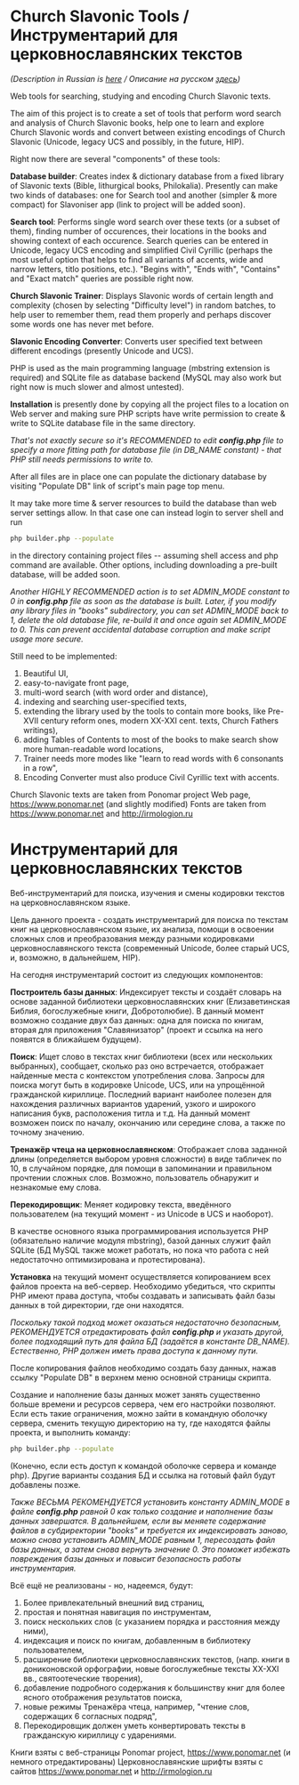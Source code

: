 # Church Slavonic Tools / Инструментарий для церковнославянских текстов 

<i>(Description in Russian is <a href="#russian">here</a> / Описание на русском <a href="#russian">здесь</a>)</i>

Web tools for searching, studying and encoding Church Slavonic texts.

The aim of this project is to create a set of tools that perform word search and analysis of Church Slavonic books, help one to learn and explore Church Slavonic words and convert between existing encodings of Church Slavonic (Unicode, legacy UCS and possibly, in the future, HIP).

Right now there are  several "components" of these tools:

<b>Database builder</b>: Creates index & dictionary database from a fixed library of Slavonic texts (Bible, lithurgical books, Philokalia). Presently can make two kinds of databases: one for Search tool and another (simpler & more compact) for Slavoniser app (link to project will be added soon).

<b>Search tool</b>: Performs single word search over these texts (or a subset of them), finding number of occurences, their locations in the books and showing context of each occurence. Search queries can be entered in Unicode, legacy UCS encoding and simplified Civil Cyrillic (perhaps the most useful option that helps to find all variants of accents, wide and narrow letters, titlo positions, etc.). "Begins with", "Ends with", "Contains" and "Exact match" queries are possible right now.

<b>Church Slavonic Trainer</b>: Displays Slavonic words of certain length and complexity (chosen by selecting "Difficulty level") in random batches, to help user to remember them, read them properly and perhaps discover some words one has never met before.

<b>Slavonic Encoding Converter</b>: Converts user specified text between different encodings (presently Unicode and UCS).

PHP is used as the main programming language (mbstring extension is required) and SQLite file as database backend (MySQL may also work but right now is much slower and almost untested).

<b>Installation</b> is presently done by copying all the project files to a location on Web server and making sure PHP scripts have write permission to create & write to SQLite database file in the same directory. 

<i>That's not exactly secure so it's RECOMMENDED to edit <b>config.php</b> file to specify a more fitting path for database file (in DB_NAME constant) - that PHP still needs permissions to write to.</i>

After all files are in place one can populate the dictionary database by visiting "Populate DB" link of script's main page top menu.

It may take more time & server resources to build the database than web server settings allow. In that case one can instead login to server shell and run

```sh
php builder.php --populate
```

in the directory containing project files -- assuming shell access and php command are available. Other options, including downloading a pre-built database, will be added soon.

<i>Another HIGHLY RECOMMENDED action is to set ADMIN_MODE constant to 0 in <b>config.php</b> file as soon as the database is built. Later, if you modify any library files in "books" subdirectory, you can set ADMIN_MODE back to 1, delete the old database file, re-build it and once again set ADMIN_MODE to 0. This can prevent accidental database corruption and make script usage more secure.</i>

Still need to be implemented: 
<ol>
<li>Beautiful UI, </li>
<li>easy-to-navigate front page, </li>
<li>multi-word search (with word order and distance), </li>
<li>indexing and searching user-specified texts,</li>
<li>extending the library used by the tools to contain more books, like Pre-XVII century reform ones, modern XX-XXI cent. texts, Church Fathers writings),</li>
<li>adding Tables of Contents to most of the books to make search show more human-readable word locations,</li>
<li>Trainer needs more modes like "learn to read words with 6 consonants in a row",</li>
<li>Encoding Converter must also produce Civil Cyrillic text with accents.</li>
</ol>

Church Slavonic texts are taken from Ponomar project Web page, https://www.ponomar.net (and slightly modified)
Fonts are taken from https://www.ponomar.net and http://irmologion.ru 


# <a name="russian" id="russian" /> Инструментарий для церковнославянских текстов

Веб-инструментарий для поиска, изучения и смены кодировки текстов на церковнославянском языке.

Цель данного проекта - создать инструментарий для поиска по текстам книг на церковнославянском языке, их анализа, помощи в освоении сложных слов и преобразования между разными кодировками церковнославянского текста (современный Unicode, более старый UCS, и, возможно, в дальнейшем, HIP).

На сегодня инструментарий состоит из следующих компонентов:

<b>Построитель базы данных</b>: Индексирует тексты и создаёт словарь на основе заданной библиотеки церковнославянских книг (Елизаветинская Библия, богослужебные книги, Добротолюбие). В данный момент возможно создание двух баз данных: одна для поиска по книгам, вторая для приложения "Славянизатор" (проект и ссылка на него появятся в ближайшем будущем).

<b>Поиск</b>: Ищет слово в текстах книг библиотеки (всех или нескольких выбранных), сообщает, сколько раз оно встречается, отображает найденные места с контекстом употребления слова. Запросы для поиска могут быть в кодировке Unicode, UCS, или на упрощённой гражданской кириллице. Последний вариант наиболее полезен для нахождения различных вариантов ударений, узкого и широкого написания букв, расположения титла и т.д. На данный момент возможен поиск по началу, окончанию или середине слова, а также по точному значению. 

<b>Тренажёр чтеца на церковнославянском</b>: Отображает слова заданной длины (определяется выбором уровня сложности) в виде табличек по 10, в случайном порядке, для помощи в запоминании и правильном прочтении сложных слов. Возможно, пользователь обнаружит и незнакомые ему слова.

<b>Перекодировщик</b>: Меняет кодировку текста, введённого пользователем (на текущий момент - из Unicode в UCS и наоборот).

В качестве основного языка программирования используется PHP (обязательно наличие модуля mbstring), базой данных служит файл SQLite (БД MySQL также может работать, но пока что работа с ней недостаточно оптимизирована и протестирована).

<b>Установка</b> на текущий момент осуществляется копированием всех файлов проекта на веб-сервер. Необходимо убедиться, что скрипты PHP имеют права доступа, чтобы создавать и записывать файл базы данных в той директории, где они находятся.  

<i>Поскольку такой подход может оказаться недостаточно безопасным, РЕКОМЕНДУЕТСЯ отредактировать файл <b>config.php</b> и указать другой, более подходящий путь для файла БД (задаётся в константе DB_NAME). Естественно, PHP должен иметь права доступа к данному пути.</i>

После копирования файлов необходимо создать базу данных, нажав ссылку "Populate DB" в верхнем меню основной страницы скрипта. 

Создание и наполнение базы данных может занять существенно больше времени и ресурсов сервера, чем его настройки позволяют. Если есть такие ограничения, можно зайти в командную оболочку сервера, сменить текущую директорию на ту, где находятся файлы проекта, и выполнить команду:

```sh
php builder.php --populate
```

(Конечно, если есть доступ к командой оболочке сервера и команде php). Другие варианты создания БД и ссылка на готовый файл будут добавлены позже.

<i>Также ВЕСЬМА РЕКОМЕНДУЕТСЯ установить константу ADMIN_MODE в файле <b>config.php</b> равной 0 как только создание и наполнение базы данных завершатся. В дальнейшем, если вы меняете содержание файлов в субдиректории "books" и требуется их индексировать заново, можно снова установить ADMIN_MODE равным 1, пересоздать файл базы данных, а затем снова вернуть значение 0. Это поможет избежать повреждения базы данных и повысит безопасность работы инструментария.</i>

Всё ещё не реализованы - но, надеемся, будут:

<ol>
<li>Более привлекательный внешний вид страниц, </li>
<li>простая и понятная навигация по инструментам, </li>
<li>поиск нескольких слов (с указанием порядка и расстояния между ними), </li>
<li>индексация и поиск по книгам, добавленным в библиотеку пользователем,</li>
<li>расширение библиотеки церковнославянских текстов, (напр. книги в дониконовской орфографии, новые богослужебные тексты XX-XXI вв., святоотеческие творения), </li>
<li>добавление подробного содержания к большинству книг для более ясного отображения результатов поиска,</li>
<li>новые режимы Тренажёра чтеца, например, "чтение слов, содержащих 6 согласных подряд",</li>
<li>Перекодировщик должен уметь конвертировать тексты в гражданскую кириллицу с ударениями.</li>
</ol>

Книги взяты с веб-страницы Ponomar project, https://www.ponomar.net (и немного отредактированы)
Церковнославянские шрифты взяты с сайтов https://www.ponomar.net и http://irmologion.ru 

